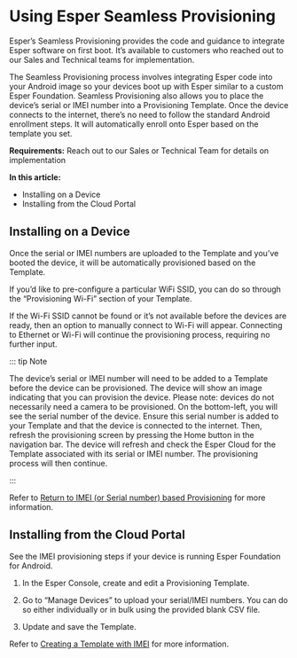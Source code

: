 # Using Esper Seamless Provisioning

Esper’s Seamless Provisioning provides the code and guidance to integrate Esper software on first boot. It’s available to customers who reached out to our Sales and Technical teams for implementation. 

The Seamless Provisioning process involves integrating Esper code into your Android image so your devices boot up with Esper similar to a custom Esper Foundation. Seamless Provisioning also allows you to place the device’s serial or IMEI number into a Provisioning Template. Once the device connects to the internet, there’s no need to follow the standard Android enrollment steps. It will automatically enroll onto Esper based on the template you set. 

**Requirements:** 
Reach out to our Sales or Technical Team for details on implementation

**In this article:**
- Installing on a Device 
- Installing from the Cloud Portal 

## Installing on a Device 

Once the serial or IMEI numbers are uploaded to the Template and you’ve booted the device, it will be automatically provisioned based on the Template. 

If you’d like to pre-configure a particular WiFi SSID, you can do so through the “Provisioning Wi-Fi” section of your Template.

If the Wi-Fi SSID cannot be found or it’s not available before the devices are ready, then an option to manually connect to Wi-Fi will appear. Connecting to Ethernet or Wi-Fi will continue the provisioning process, requiring no further input.

::: tip Note

The device’s serial or IMEI number will need to be added to a Template before the device can be provisioned.  The device will show an image indicating that you can provision the device. Please note: devices do not necessarily need a camera to be provisioned.  On the bottom-left, you will see the serial number of the device. Ensure this serial number is added to your Template and that the device is connected to the internet. Then, refresh the provisioning screen by pressing the Home button in the navigation bar. The device will refresh and check the Esper Cloud for the Template associated with its serial or IMEI number. The provisioning process will then continue. 

:::

Refer to [Return to IMEI (or Serial number) based Provisioning](../provisioning-template/upload-imei.md) for more information.

## Installing from the Cloud Portal 

See the IMEI provisioning steps if your device is running Esper Foundation for Android.

1. In the Esper Console, create and edit a Provisioning Template.

2. Go to “Manage Devices” to upload your serial/IMEI numbers. You can do so either individually or in bulk using the provided blank CSV file. 

3. Update and save the Template.

Refer to [Creating a Template with IMEI](./imei-provisioning.md) for more information.
